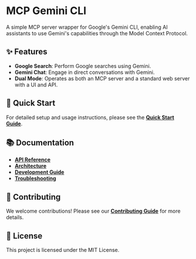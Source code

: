 # MCP Gemini CLI

A simple MCP server wrapper for Google's Gemini CLI, enabling AI assistants to use Gemini's capabilities through the Model Context Protocol.

## ✨ Features

- **Google Search**: Perform Google searches using Gemini.
- **Gemini Chat**: Engage in direct conversations with Gemini.
- **Dual Mode**: Operates as both an MCP server and a standard web server with a UI and API.

## 🚀 Quick Start

For detailed setup and usage instructions, please see the [**Quick Start Guide**](./docs/QUICKSTART.md).

## 📚 Documentation

- [**API Reference**](./docs/API.md)
- [**Architecture**](./docs/ARCHITECTURE.md)
- [**Development Guide**](./docs/DEVELOPMENT.md)
- [**Troubleshooting**](./docs/TROUBLESHOOTING.md)

## 🤝 Contributing

We welcome contributions! Please see our [**Contributing Guide**](./CONTRIBUTING.md) for more details.

## 📄 License

This project is licensed under the MIT License.